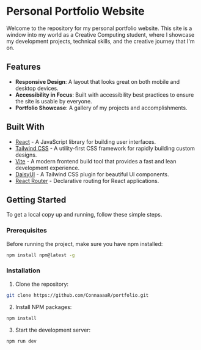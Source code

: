# Personal Portfolio Website

Welcome to the repository for my personal portfolio website. This site is a window into my world as a Creative Computing student, where I showcase my development projects, technical skills, and the creative journey that I'm on.

## Features

- **Responsive Design**: A layout that looks great on both mobile and desktop devices.
- **Accessibility in Focus**: Built with accessibility best practices to ensure the site is usable by everyone.
- **Portfolio Showcase**: A gallery of my projects and accomplishments.

## Built With

- [React](https://reactjs.org/) - A JavaScript library for building user interfaces.
- [Tailwind CSS](https://tailwindcss.com/) - A utility-first CSS framework for rapidly building custom designs.
- [Vite](https://vitejs.dev/) - A modern frontend build tool that provides a fast and lean development experience.
- [DaisyUI](https://daisyui.com/) - A Tailwind CSS plugin for beautiful UI components.
- [React Router](https://reactrouter.com/) - Declarative routing for React applications.


## Getting Started

To get a local copy up and running, follow these simple steps.

### Prerequisites

Before running the project, make sure you have npm installed:
```bash
npm install npm@latest -g
```

### Installation

1. Clone the repository:
```bash
git clone https://github.com/ConnaaaaR/portfolio.git
```

2. Install NPM packages:
```bash
npm install
```

3. Start the development server:
```bash
npm run dev
```